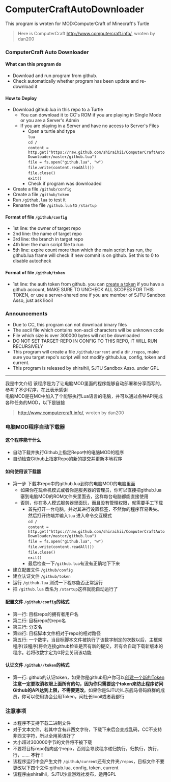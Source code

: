 # ComputerCraftAutoDownloader

This program is wroten for MOD:ComputerCraft of Minecraft's Turtle

>Here is ComputerCraft http://www.computercraft.info/, wroten by dan200

### ComputerCraft Auto Downloader
#### What can this program do
  - Download and run program from github.
  - Check automatically whether program has been update and re-download it

#### How to Deploy
  - Download github.lua in this repo to a Turtle
     - You can download it to CC's ROM if you are playing in Single Mode or you are a Server's Admin
     - If you are playing in a Server and have no access to Server's Files
        - Open a turtle ahd type  
        `lua`  
        `cd /`  
        `content = http.get("https://raw.github.com/shiraihii/ComputerCraftAutoDownloader/master/github.lua")`  
        `file = fs.open("github.lua", "w")`  
        `file.write(content.readAll())`  
        `file.close()`  
        `exit()`  
        - Check if program was downloaded  
  - Create a file `/github/config`  
  - Create a file `/github/token`  
  - Run `/github.lua` to test it
  - Rename the file `/github.lua` to `/startup`  

#### Format of file `/github/config`
  - 1st line: the owner of target repo
  - 2nd line: the name of target repo
  - 3rd line: the branch in target repo
  - 4th line: the main script file to run
  - 5th line: expire count more than which the main script has run, the github.lua frame will check if new commit is on github. Set this to 0 to disable autocheck

#### Format of file `/github/token`
  - 1st line: the auth token from github. you can [create a token](https://github.com/settings/tokens) if you have a github account, MAKE SURE TO UNCHECK ALL SCOPES FOR THIS TOKEN, or use a server-shared one if you are member of SJTU Sandbox Asso, just ask liooil

### Announcements
  - Due to CC, this program can not download binary files  
  - The ascii file which contains non-ascii characters will be unknown code  
  - File which size is over 300000 bytes will not be downloaded  
  - DO NOT SET TARGET-REPO IN CONFIG TO THIS REPO, IT WILL RUN RECURSIVELY
  - This program will create a file `/github/current` and a dir `/repos`, make sure you target repo's script will not modify github.lua, config, token and current.  
  - This program is released by shiraihii, SJTU Sandbox Asso. under GPL  

--------
我是中文介绍
该程序是为了让电脑MOD里面的程序能够自动部署和分享而写的，参考了不少程序，在此表示感谢  
电脑MOD是在MC中加入了个能够执行Lua语言的电脑，并可以通过各种API完成各种任务的MOD，以下是链接  
> http://www.computercraft.info/, wroten by dan200  

### 电脑MOD程序自动下载器  
#### 这个程序能干什么  
  - 自动下载并执行Github上指定Repo中的电脑MOD的程序  
  - 自动检查Github上指定Repo的新的提交并更新本地程序  

#### 如何使用该下载器  
  - 第一步 下载本repo中的github.lua到你的电脑MOD的电脑里面  
     - 如果你在玩单机模式或者你是服务器的管理员，你可以直接把github.lua塞到电脑MOD的ROM文件夹里面去，这样每台电脑都能直接使用  
     - 否则，你在多人模式服务器里面玩，而且没有管理权限，就需要手工下载  
        - 首先打开一台电脑，并对其进行设置标签，不然你的程序容易丢失。然后打开终端并输入`lua` 进入命令交互模式  
        `cd /`  
        `content = http.get("https://raw.github.com/shiraihii/ComputerCraftAutoDownloader/master/github.lua")`  
        `file = fs.open("github.lua", "w")`  
        `file.write(content.readAll())`  
        `file.close()`  
        `exit()`  
        - 最后检查一下`/github.lua`有没有正确地下下来  
  - 建立配置文件 `/github/config`  
  - 建立认证文件 `/github/token`  
  - 运行 `/github.lua` 测试一下程序能否正常运行  
  - 把 `/github.lua` 改名为 `/startup`这样就能自动运行了  

#### 配置文件 `/github/config`的格式  
  - 第一行: 目标repo的拥有者用户名  
  - 第二行: 目标repo的repo名  
  - 第三行: 分支名  
  - 第四行: 目标脚本文件相对于repo的相对路径  
  - 第五行: 一个数字，当目标脚本文件被执行了该数字制定的次数以后，主框架程序(该程序)将会连接github检查是否有新的提交，若有会自动下载新版本的程序。若将改数字定为0将会关闭该功能  

#### 认证文件 `/github//token`的格式  
  - 第一行: github的认证token，如果你是github用户你可以[创建一个新的Token](https://github.com/settings/tokens)**注意一定要取消权限上面所有的勾，因为你只需要这个token来防止程序访问Github的API达到上限，不需要更改**。如果你是SJTU沙L东舰马骨码麻群的成员，你可以使用协会公用Token，问社长liooil或者我都行  

### 注意事项
  - 本程序不支持下载二进制文件    
  - 对于文本文件，若其中含有非西文字符，下载下来后会变成乱码，CC不支持非西文字符，所以全用英语好了  
  - 大小超过300000字节的文件将不被下载  
  - 不要将目标repo指向这个repo，否则会导致程序递归执行，归执行，执行，行，...... **不行！**  
  - 该程序运行中会产生文件 `/github/current`还有文件夹`/repos`，目标文件不要更改以下四个文件:github.lua, config, token, current
  - 该程序由shiraihii，SJTU沙盒游戏社发布，适用GPL
